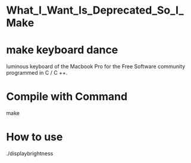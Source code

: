 # What_I_Want_Is_Deprecated_So_I_Make


# make keyboard dance
luminous keyboard of the Macbook Pro for the Free Software community programmed in C / C ++.

# Compile with Command
make

# How to use

./displaybrightness
